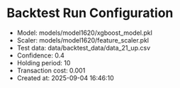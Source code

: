 # Backtest Run Configuration

- Model: models/model1620/xgboost_model.pkl
- Scaler: models/model1620/feature_scaler.pkl
- Test data: data/backtest_data/data_21_up.csv
- Confidence: 0.4
- Holding period: 10
- Transaction cost: 0.001
- Created at: 2025-09-04 16:46:10
